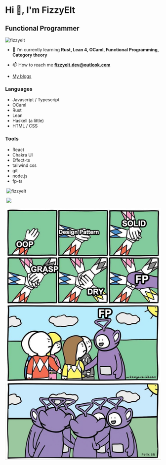 # Hi 👋, I'm FizzyElt

## Functional Programmer

<p align="left"> <img src="https://komarev.com/ghpvc/?username=fizzyelt&label=Profile%20views&color=0e75b6&style=flat" alt="fizzyelt" /> </p>

- 🌱 I’m currently learning **Rust, Lean 4, OCaml, Functional Programming, Category theory**

- 📫 How to reach me **fizzyelt.dev@outlook.com**

- [My blogs](https://fizzyelt.com/)

### Languages

- Javascript / Typescript
- OCaml
- Rust
- Lean
- Haskell (a little)
- HTML / CSS

### Tools

- React
- Chakra UI
- Effect-ts
- tailwind css
- git
- node.js
- fp-ts

<p>&nbsp;<img align="center" src="https://github-readme-stats.vercel.app/api?username=fizzyelt&show_icons=true&locale=en&theme=dark" alt="fizzyelt" /></p>

<p>&nbsp;<img src='https://github-readme-stats.vercel.app/api/top-langs/?username=FizzyElt&show_icons=true&layout=compact&title_color=FFFFFF&icon_color=F1C40F&text_color=ffffff&bg_color=074a5e'/>
</p>

![FP-meme](./FP-meme.png)
